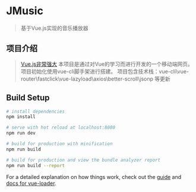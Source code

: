 ﻿ JMusic
 ======

> 基于Vue.js实现的音乐播放器

## 项目介绍

> [Vue.js非常强大](https://cn.vuejs.org/)
> 本项目是通过对Vue的学习而进行开发的一个移动端网页。 项目初始化使用vue-cli脚手架进行搭建。 项目包含技术栈：vue-cli\vue-router\fastclick\vue-lazyload\axios\better-scroll\jsonp 等更新

## Build Setup

``` bash
# install dependencies
npm install

# serve with hot reload at localhost:8080
npm run dev

# build for production with minification
npm run build

# build for production and view the bundle analyzer report
npm run build --report
```

For a detailed explanation on how things work, check out the [guide](http://vuejs-templates.github.io/webpack/) and [docs for vue-loader](http://vuejs.github.io/vue-loader).
